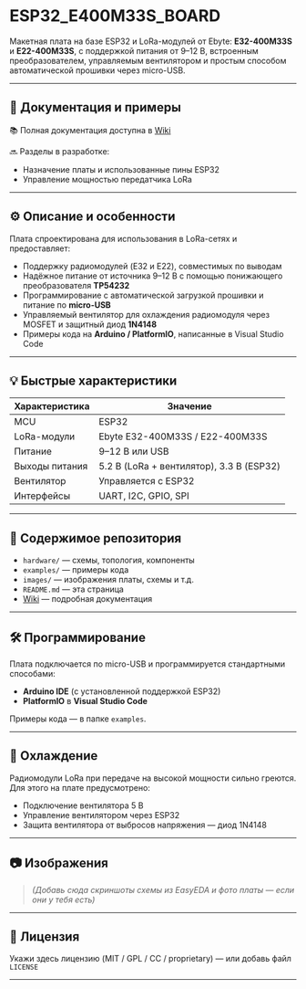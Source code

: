 # ESP32_E400M33S_BOARD

Макетная плата на базе ESP32 и LoRa-модулей от Ebyte: **E32-400M33S** и **E22-400M33S**, с поддержкой питания от 9–12 В, встроенным преобразователем, управляемым вентилятором и простым способом автоматической прошивки через micro-USB.

---

## 🔗 Документация и примеры

📚 Полная документация доступна в [Wiki](https://github.com/Ale-maker325/ESP32_E400M33S_BOARD/wiki)

🔜 Разделы в разработке:
- Назначение платы и использованные пины ESP32
- Управление мощностью передатчика LoRa

---

## ⚙️ Описание и особенности

Плата спроектирована для использования в LoRa-сетях и предоставляет:

- Поддержку радиомодулей (E32 и E22), совместимых по выводам
- Надёжное питание от источника 9–12 В с помощью понижающего преобразователя **TP54232**
- Программирование с автоматической загрузкой прошивки и питание по **micro-USB**
- Управляемый вентилятор для охлаждения радиомодуля через MOSFET и защитный диод **1N4148**
- Примеры кода на **Arduino / PlatformIO**, написанные в Visual Studio Code

---

## 💡 Быстрые характеристики

| Характеристика | Значение |
|----------------|----------|
| MCU            | ESP32|
| LoRa-модули    | Ebyte E32-400M33S / E22-400M33S |
| Питание        | 9–12 В или USB |
| Выходы питания | 5.2 В (LoRa + вентилятор), 3.3 В (ESP32) |
| Вентилятор     | Управляется с ESP32 |
| Интерфейсы     | UART, I2C, GPIO, SPI |

---

## 📁 Содержимое репозитория

- `hardware/` — схемы, топология, компоненты
- `examples/` — примеры кода
- `images/` — изображения платы, схемы и т.д.
- `README.md` — эта страница
- [Wiki](https://github.com/Ale-maker325/ESP32_E400M33S_BOARD/wiki) — подробная документация

---

## 🛠 Программирование

Плата подключается по micro-USB и программируется стандартными способами:
- **Arduino IDE** (с установленной поддержкой ESP32)
- **PlatformIO** в **Visual Studio Code**

Примеры кода — в папке `examples`.

---

## 🧊 Охлаждение

Радиомодули LoRa при передаче на высокой мощности сильно греются. Для этого на плате предусмотрено:
- Подключение вентилятора 5 В
- Управление вентилятором через ESP32
- Защита вентилятора от выбросов напряжения — диод 1N4148

---

## 📷 Изображения

> *(Добавь сюда скриншоты схемы из EasyEDA и фото платы — если они у тебя есть)*

---

## 📃 Лицензия

Укажи здесь лицензию (MIT / GPL / CC / proprietary) — или добавь файл `LICENSE`

---




